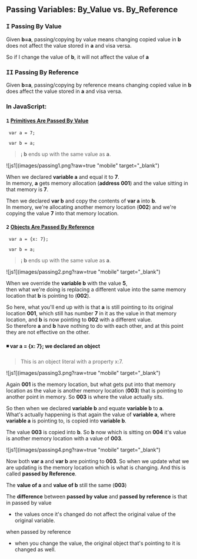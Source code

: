 ## Passing Variables: By_Value vs. By_Reference
 
### <kbd>I</kbd> Passing By Value
Given <strong>b=a</strong>, passing/copying by value means changing
copied value in <strong>b</strong> does not affect the value stored
in <strong>a</strong> and visa versa.

So if I change the value of <strong>b</strong>, 
it will not affect the value of <strong>a</strong>

### <kbd>II</kbd> Passing By Reference

Given **b=a**, passing/copying by reference means
 changing copied value in **b** does affect the value
 stored in **a** and visa versa.

### In JavaScript:

#### <kbd>1</kbd> <u>Primitives Are Passed By Value</u>

     var a = 7;
     
     var b = a;
     
> &#161; **b** ends up with the same value as **a**.

 ![js1](images/passing1.png?raw=true "mobile" target="_blank")
 
 When we declared **variable a** and equal it to **7**.       
 In memory, **a** gets memory allocation (**address 001**) and the value 
 sitting in that memory is **7**.
     
 Then we declared **var b** and copy the contents of **var a** into **b**.   
 In memory, we're allocating another memory location (**002**) and 
 we're copying the value **7** into that memory location.
 
#### <kbd>2</kbd> <u>Objects Are Passed By Reference</u>


     var a = {x: 7};
     
     var b = a;
     
> &#161; **b** ends up with the same value as **a**.

 ![js1](images/passing2.png?raw=true "mobile" target="_blank") 
 

 When we override the **variable b** with the value **5**,   
 then what we're doing is replacing a different value into the 
 same memory location that **b** is pointing to (**002**).
 
 So here, what you'll end up with is that **a** is still pointing
 to its original location **001**, which still has number **7** in it as
 the value in that memory location, and **b** is now pointing to **002**
 with a different value.     
 So therefore **a** and **b** have nothing to do
 with each other, and at this point they are not effective on 
 the other.
 
 
####  :black_medium_small_square: var a = {x: 7}; we declared an object           
 
 
> This is an object literal with a property x:7.     
 
 ![js1](images/passing3.png?raw=true "mobile" target="_blank") 

 Again **001** is the memory location, but what gets put into that
 memory location as the value is another memory location (**003**)
 that is pointing to another point in memory. So **003** is where the
 value actually sits.
 
 So then when we declared **variable b** and equate **variable b** to **a**.   
 What's actually happening is that again the value of **variable a**,
 where **variable a** is pointing to, is copied into **variable b**.
 
 The value **003** is copied into **b**. So **b** now which is sitting on **004**
 it's value is another memory location with a value of **003**.
 
 ![js1](images/passing4.png?raw=true "mobile" target="_blank")
  
 Now both **var a** and **var b** are pointing to **003**. So when we update
 what we are updating is the memory location which is what
 is changing. And this is called **passed by Reference**.
 
 The **value of a** and **value of b** still the same (**003**)
 
 The **difference** between **passed by value** and **passed by reference**
 is that in passed by value 
 - the values once it's changed do not affect the original value of the original variable.

 when passed by reference
 
 - when you change the value, the original object that's pointing
 to it is changed as well.
 
